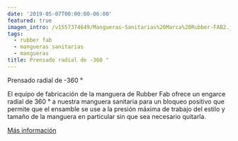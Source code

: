```yaml
---
date: '2019-05-07T00:00:00-06:00'
featured: true
imagen_intro: /v1557374649/Mangueras-Sanitarias%20Marca%20Rubber-FAB2.jpg
tags:
  - rubber fab
  - mangueras sanitarias
  - mangueras
title: Prensado radial de -360 °
---
```


Prensado radial de -360 °

El equipo de fabricación de la manguera de Rubber Fab ofrece un engarce radial de 360 ° a nuestra manguera sanitaria para un bloqueo positivo que permite que el ensamble se use a la presión máxima de trabajo del estilo y tamaño de la manguera en particular sin que sea necesario quitarla.

[ Más información](https://www.rubberfab.com/services/crimping-360-radial-crimp "Más información")
